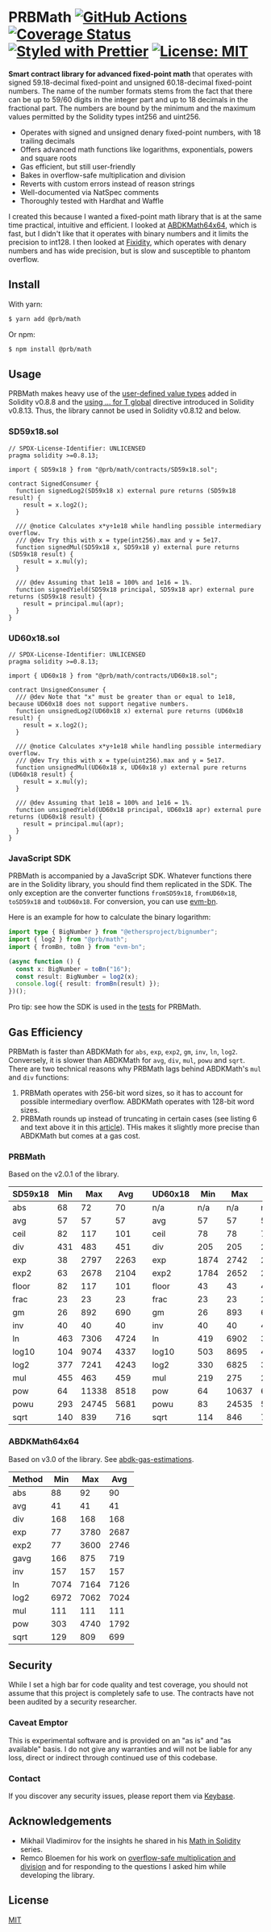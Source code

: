# PRBMath [![GitHub Actions][gha-badge]][gha] [![Coverage Status][coveralls-badge]][coveralls] [![Styled with Prettier][prettier-badge]][prettier] [![License: MIT][license-badge]][license]

[gha]: https://github.com/paulrberg/prb-math/actions
[gha-badge]: https://github.com/paulrberg/prb-math/actions/workflows/ci.yml/badge.svg
[coveralls]: https://coveralls.io/github/paulrberg/prb-math
[coveralls-badge]: https://coveralls.io/repos/github/paulrberg/prb-math/badge.svg?branch=main
[prettier]: https://prettier.io
[prettier-badge]: https://img.shields.io/badge/Code_Style-Prettier-ff69b4.svg
[license]: https://opensource.org/licenses/MIT
[license-badge]: https://img.shields.io/badge/License-MIT-blue.svg

**Smart contract library for advanced fixed-point math** that operates with signed 59.18-decimal fixed-point and
unsigned 60.18-decimal fixed-point numbers. The name of the number formats stems from the fact that there can be up to
59/60 digits in the integer part and up to 18 decimals in the fractional part. The numbers are bound by the minimum and
the maximum values permitted by the Solidity types int256 and uint256.

- Operates with signed and unsigned denary fixed-point numbers, with 18 trailing decimals
- Offers advanced math functions like logarithms, exponentials, powers and square roots
- Gas efficient, but still user-friendly
- Bakes in overflow-safe multiplication and division
- Reverts with custom errors instead of reason strings
- Well-documented via NatSpec comments
- Thoroughly tested with Hardhat and Waffle

I created this because I wanted a fixed-point math library that is at the same time practical, intuitive and efficient.
I looked at
[ABDKMath64x64](https://github.com/abdk-consulting/abdk-libraries-solidity/blob/d8817cb600381319992d7caa038bf4faceb1097f/ABDKMath64x64.md),
which is fast, but I didn't like that it operates with binary numbers and it limits the precision to int128. I then
looked at [Fixidity](https://github.com/CementDAO/Fixidity), which operates with denary numbers and has wide precision,
but is slow and susceptible to phantom overflow.

## Install

With yarn:

```bash
$ yarn add @prb/math
```

Or npm:

```bash
$ npm install @prb/math
```

## Usage

PRBMath makes heavy use of the
[user-defined value types](https://blog.soliditylang.org/2021/09/27/user-defined-value-types/) added in Solidity v0.8.8
and the [using ... for T global](https://blog.soliditylang.org/2022/03/16/solidity-0.8.13-release-announcement/)
directive introduced in Solidity v0.8.13. Thus, the library cannot be used in Solidity v0.8.12 and below.

### SD59x18.sol

```solidity
// SPDX-License-Identifier: UNLICENSED
pragma solidity >=0.8.13;

import { SD59x18 } from "@prb/math/contracts/SD59x18.sol";

contract SignedConsumer {
  function signedLog2(SD59x18 x) external pure returns (SD59x18 result) {
    result = x.log2();
  }

  /// @notice Calculates x*y÷1e18 while handling possible intermediary overflow.
  /// @dev Try this with x = type(int256).max and y = 5e17.
  function signedMul(SD59x18 x, SD59x18 y) external pure returns (SD59x18 result) {
    result = x.mul(y);
  }

  /// @dev Assuming that 1e18 = 100% and 1e16 = 1%.
  function signedYield(SD59x18 principal, SD59x18 apr) external pure returns (SD59x18 result) {
    result = principal.mul(apr);
  }
}

```

### UD60x18.sol

```solidity
// SPDX-License-Identifier: UNLICENSED
pragma solidity >=0.8.13;

import { UD60x18 } from "@prb/math/contracts/UD60x18.sol";

contract UnsignedConsumer {
  /// @dev Note that "x" must be greater than or equal to 1e18, because UD60x18 does not support negative numbers.
  function unsignedLog2(UD60x18 x) external pure returns (UD60x18 result) {
    result = x.log2();
  }

  /// @notice Calculates x*y÷1e18 while handling possible intermediary overflow.
  /// @dev Try this with x = type(uint256).max and y = 5e17.
  function unsignedMul(UD60x18 x, UD60x18 y) external pure returns (UD60x18 result) {
    result = x.mul(y);
  }

  /// @dev Assuming that 1e18 = 100% and 1e16 = 1%.
  function unsignedYield(UD60x18 principal, UD60x18 apr) external pure returns (UD60x18 result) {
    result = principal.mul(apr);
  }
}

```

### JavaScript SDK

PRBMath is accompanied by a JavaScript SDK. Whatever functions there are in the Solidity library, you should find them
replicated in the SDK. The only exception are the converter functions `fromSD59x18`, `fromUD60x18`, `toSD59x18` and
`toUD60x18`. For conversion, you can use [evm-bn](https://github.com/paulrberg/evm-bn).

Here is an example for how to calculate the binary logarithm:

```typescript
import type { BigNumber } from "@ethersproject/bignumber";
import { log2 } from "@prb/math";
import { fromBn, toBn } from "evm-bn";

(async function () {
  const x: BigNumber = toBn("16");
  const result: BigNumber = log2(x);
  console.log({ result: fromBn(result) });
})();
```

Pro tip: see how the SDK is used in the [tests](./test/contracts) for PRBMath.

## Gas Efficiency

PRBMath is faster than ABDKMath for `abs`, `exp`, `exp2`, `gm`, `inv`, `ln`, `log2`. Conversely, it is slower than
ABDKMath for `avg`, `div`, `mul`, `powu` and `sqrt`. There are two technical reasons why PRBMath lags behind ABDKMath's
`mul` and `div` functions:

1. PRBMath operates with 256-bit word sizes, so it has to account for possible intermediary overflow. ABDKMath operates
   with 128-bit word sizes.
2. PRBMath rounds up instead of truncating in certain cases (see listing 6 and text above it in this
   [article](https://accu.org/index.php/journals/1717)). THis makes it slightly more precise than ABDKMath but comes at
   a gas cost.

### PRBMath

Based on the v2.0.1 of the library.

| SD59x18 | Min | Max   | Avg  |     | UD60x18 | Min  | Max   | Avg  |
| ------- | --- | ----- | ---- | --- | ------- | ---- | ----- | ---- |
| abs     | 68  | 72    | 70   |     | n/a     | n/a  | n/a   | n/a  |
| avg     | 57  | 57    | 57   |     | avg     | 57   | 57    | 57   |
| ceil    | 82  | 117   | 101  |     | ceil    | 78   | 78    | 78   |
| div     | 431 | 483   | 451  |     | div     | 205  | 205   | 205  |
| exp     | 38  | 2797  | 2263 |     | exp     | 1874 | 2742  | 2244 |
| exp2    | 63  | 2678  | 2104 |     | exp2    | 1784 | 2652  | 2156 |
| floor   | 82  | 117   | 101  |     | floor   | 43   | 43    | 43   |
| frac    | 23  | 23    | 23   |     | frac    | 23   | 23    | 23   |
| gm      | 26  | 892   | 690  |     | gm      | 26   | 893   | 691  |
| inv     | 40  | 40    | 40   |     | inv     | 40   | 40    | 40   |
| ln      | 463 | 7306  | 4724 |     | ln      | 419  | 6902  | 3814 |
| log10   | 104 | 9074  | 4337 |     | log10   | 503  | 8695  | 4571 |
| log2    | 377 | 7241  | 4243 |     | log2    | 330  | 6825  | 3426 |
| mul     | 455 | 463   | 459  |     | mul     | 219  | 275   | 247  |
| pow     | 64  | 11338 | 8518 |     | pow     | 64   | 10637 | 6635 |
| powu    | 293 | 24745 | 5681 |     | powu    | 83   | 24535 | 5471 |
| sqrt    | 140 | 839   | 716  |     | sqrt    | 114  | 846   | 710  |

### ABDKMath64x64

Based on v3.0 of the library. See [abdk-gas-estimations](https://github.com/paulrberg/abdk-gas-estimations).

| Method | Min  | Max  | Avg  |
| ------ | ---- | ---- | ---- |
| abs    | 88   | 92   | 90   |
| avg    | 41   | 41   | 41   |
| div    | 168  | 168  | 168  |
| exp    | 77   | 3780 | 2687 |
| exp2   | 77   | 3600 | 2746 |
| gavg   | 166  | 875  | 719  |
| inv    | 157  | 157  | 157  |
| ln     | 7074 | 7164 | 7126 |
| log2   | 6972 | 7062 | 7024 |
| mul    | 111  | 111  | 111  |
| pow    | 303  | 4740 | 1792 |
| sqrt   | 129  | 809  | 699  |

## Security

While I set a high bar for code quality and test coverage, you should not assume that this project is completely safe to
use. The contracts have not been audited by a security researcher.

### Caveat Emptor

This is experimental software and is provided on an "as is" and "as available" basis. I do not give any warranties and
will not be liable for any loss, direct or indirect through continued use of this codebase.

### Contact

If you discover any security issues, please report them via [Keybase](https://keybase.io/paulrberg).

## Acknowledgements

- Mikhail Vladimirov for the insights he shared in his
  [Math in Solidity](https://medium.com/coinmonks/math-in-solidity-part-1-numbers-384c8377f26d) series.
- Remco Bloemen for his work on [overflow-safe multiplication and division](https://xn--2-umb.com/21/muldiv/) and for
  responding to the questions I asked him while developing the library.

## License

[MIT](./LICENSE.md)
